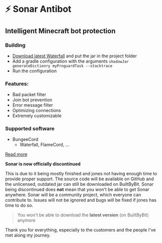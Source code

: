 # ⚡ Sonar Antibot

## Intelligent Minecraft bot protection

### Building

* [Download latest Waterfall](https://papermc.io/) and put the jar in the project folder
* Add a gradle configuration with the arguments `shadowJar generateDictionry myProguardTask --stacktrace`
* Run the configuration

### Features:
* Bad packet filter
* Join bot prevention
* Error message filter
* Optimizing connections
* Extremely customizable

### Supported software
* BungeeCord
  * Waterfall, FlameCord, ...

[Read more](https://builtbybit.com/resources/23353/)


**Sonar is now officially discontinued**

This is due to it being mostly finished and jones not having enough time to provide proper support.
The source code will be available on GitHub and the unlicensed, outdated jar can still be downloaded on BuiltByBit.
Sonar being discontinued does **not** mean that you won't be able to get Sonar anywhere.
Sonar will be a community project, which everyone can contribute to.
Issues will not be ignored and bugs will be fixed if jones has time to do so.

> You won't be able to download the **latest version** (on BuiltByBit) anymore

Thank you for everything, especially to the customers and the people I've met along my journey.
